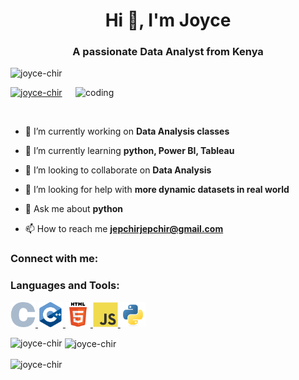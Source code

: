 <h1 align="center">Hi 👋, I'm Joyce</h1>
<h3 align="center">A passionate Data Analyst from Kenya</h3>

<p align="left"> <img src="https://komarev.com/ghpvc/?username=joyce-chir&label=Profile%20views&color=0e75b6&style=flat" alt="joyce-chir" /> </p>
<img align="right" scr="https://giphy.com/gifs/IbaHSmEeJGqk" alt="coding" width="400">

<p align="left"> <a href="https://github.com/ryo-ma/github-profile-trophy"><img src="https://github-profile-trophy.vercel.app/?username=joyce-chir" alt="joyce-chir" /></a> </p>

<p align="left"> <a href="https://twitter.com/" target="blank"><img src="https://img.shields.io/twitter/follow/?logo=twitter&style=for-the-badge" alt="" /></a> </p>

- 🔭 I’m currently working on **Data Analysis classes**

- 🌱 I’m currently learning **python, Power BI, Tableau**

- 👯 I’m looking to collaborate on **Data Analysis**

- 🤝 I’m looking for help with **more dynamic datasets in real world**

- 💬 Ask me about **python**

- 📫 How to reach me **jepchirjepchir@gmail.com**

<h3 align="left">Connect with me:</h3>
<p align="left">
</p>

<h3 align="left">Languages and Tools:</h3>
<p align="left"> <a href="https://www.cprogramming.com/" target="_blank" rel="noreferrer"> <img src="https://raw.githubusercontent.com/devicons/devicon/master/icons/c/c-original.svg" alt="c" width="40" height="40"/> </a> <a href="https://www.w3schools.com/cpp/" target="_blank" rel="noreferrer"> <img src="https://raw.githubusercontent.com/devicons/devicon/master/icons/cplusplus/cplusplus-original.svg" alt="cplusplus" width="40" height="40"/> </a> <a href="https://www.w3.org/html/" target="_blank" rel="noreferrer"> <img src="https://raw.githubusercontent.com/devicons/devicon/master/icons/html5/html5-original-wordmark.svg" alt="html5" width="40" height="40"/> </a> <a href="https://developer.mozilla.org/en-US/docs/Web/JavaScript" target="_blank" rel="noreferrer"> <img src="https://raw.githubusercontent.com/devicons/devicon/master/icons/javascript/javascript-original.svg" alt="javascript" width="40" height="40"/> </a> <a href="https://www.python.org" target="_blank" rel="noreferrer"> <img src="https://raw.githubusercontent.com/devicons/devicon/master/icons/python/python-original.svg" alt="python" width="40" height="40"/> </a> </p>

<p><img align="left" src="https://github-readme-stats.vercel.app/api/top-langs?username=joyce-chir&show_icons=true&locale=en&layout=compact" alt="joyce-chir" /></p>

<p>&nbsp;<img align="center" src="https://github-readme-stats.vercel.app/api?username=joyce-chir&show_icons=true&locale=en" alt="joyce-chir" /></p>

<p><img align="center" src="https://github-readme-streak-stats.herokuapp.com/?user=joyce-chir&" alt="joyce-chir" /></p>
